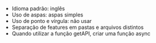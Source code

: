 - Idioma padrão: inglês
- Uso de aspas: aspas simples
- Uso de ponto e vírgula: não usar
- Separação de features em pastas e arquivos distintos
- Quando utilizar a função getAPI, criar uma função async